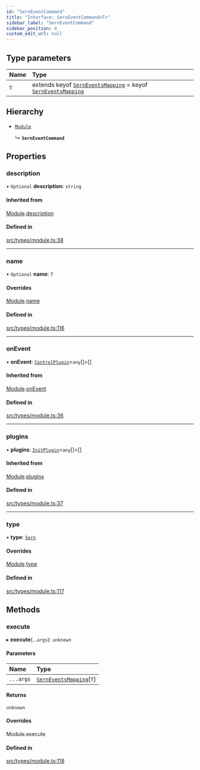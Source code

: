 ```yaml
---
id: "SernEventCommand"
title: "Interface: SernEventCommand<T>"
sidebar_label: "SernEventCommand"
sidebar_position: 0
custom_edit_url: null
---
```


## Type parameters

| Name | Type |
| :------ | :------ |
| `T` | extends keyof [`SernEventsMapping`](../modules.md#serneventsmapping) = keyof [`SernEventsMapping`](../modules.md#serneventsmapping) |

## Hierarchy

- [`Module`](Module.md)

  ↳ **`SernEventCommand`**

## Properties

### description

• `Optional` **description**: `string`

#### Inherited from

[Module](Module.md).[description](Module.md#description)

#### Defined in

[src/types/module.ts:38](https://github.com/sern-handler/handler/blob/c1f6906/src/types/module.ts#L38)

___

### name

• `Optional` **name**: `T`

#### Overrides

[Module](Module.md).[name](Module.md#name)

#### Defined in

[src/types/module.ts:116](https://github.com/sern-handler/handler/blob/c1f6906/src/types/module.ts#L116)

___

### onEvent

• **onEvent**: [`ControlPlugin`](ControlPlugin.md)<`any`[]\>[]

#### Inherited from

[Module](Module.md).[onEvent](Module.md#onevent)

#### Defined in

[src/types/module.ts:36](https://github.com/sern-handler/handler/blob/c1f6906/src/types/module.ts#L36)

___

### plugins

• **plugins**: [`InitPlugin`](InitPlugin.md)<`any`[]\>[]

#### Inherited from

[Module](Module.md).[plugins](Module.md#plugins)

#### Defined in

[src/types/module.ts:37](https://github.com/sern-handler/handler/blob/c1f6906/src/types/module.ts#L37)

___

### type

• **type**: [`Sern`](../enums/EventType.md#sern)

#### Overrides

[Module](Module.md).[type](Module.md#type)

#### Defined in

[src/types/module.ts:117](https://github.com/sern-handler/handler/blob/c1f6906/src/types/module.ts#L117)

## Methods

### execute

▸ **execute**(...`args`): `unknown`

#### Parameters

| Name | Type |
| :------ | :------ |
| `...args` | [`SernEventsMapping`](../modules.md#serneventsmapping)[`T`] |

#### Returns

`unknown`

#### Overrides

Module.execute

#### Defined in

[src/types/module.ts:118](https://github.com/sern-handler/handler/blob/c1f6906/src/types/module.ts#L118)
